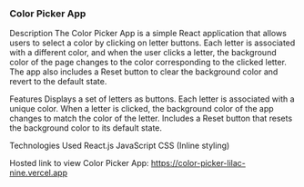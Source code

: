 ### Color Picker App

Description The Color Picker App is a simple React application that allows users to select a color by clicking on letter buttons. Each letter is associated with a different color, and when the user clicks a letter, the background color of the page changes to the color corresponding to the clicked letter. The app also includes a Reset button to clear the background color and revert to the default state.

Features Displays a set of letters as buttons. Each letter is associated with a unique color. When a letter is clicked, the background color of the app changes to match the color of the letter. Includes a Reset button that resets the background color to its default state.

Technologies Used React.js JavaScript CSS (Inline styling)

Hosted link to view Color Picker App: https://color-picker-lilac-nine.vercel.app
